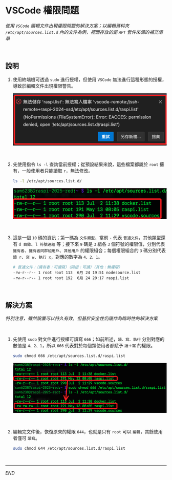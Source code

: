 # VSCode 權限問題

_使用 `VSCode` 編輯文件出現權限問題的解決方案；以編輯資料夾 `/etc/apt/sources.list.d` 內的文件為例，裡面存放的是 `APT` 套件來源的補充清單_

<br>

## 說明

1. 使用終端機可透過 `sudo` 進行授權，但使用 `VSCode` 無法進行這種形態的授權，導致於編輯文件出現權限警告。

   ![](images/img_22.png)

<br>

2. 先使用指令 `ls -l` 查詢當前授權；從預設結果來說，這些檔案都屬於 `root` 擁有，一般使用者只能讀取 `r`，無法修改。

   ```bash
   ls -l /etc/apt/sources.list.d/
   ```

   ![](images/img_35.png)

<br>

3. 這是一個 `10` 碼的資訊；第一碼為 `文件類型`，當前 `-` 代表 `普通文件`，其他類型還有 `d 目錄`、`l 符號連結` 等；接下來 `9` 碼是 `3` 組各 `3` 個符號的權限值，分別代表 `擁有者`、`擁有者同群組用戶`、`其他用戶` 的權限組合；每個權限組合的 `3` 碼分別代表 `讀 r`、`寫 w`、`執行 x`，對應的數字為 `4、2、1`。

   ```bash
   # 普通文件：（擁有者：可讀寫）（同組：可讀）（其他：無權限）
   -rw-r--r-- 1 root root 113  6月 24 19:51 nodesource.list
   -rw-r--r-- 1 root root 192  6月 24 20:17 raspi.list
   ```

<br>

## 解決方案

_特別注意，雖然設置可以持久有效，但基於安全性仍議作為臨時性的解決方案_

<br>

1. 先使用 `sudo` 對文件進行授權可讀寫 `666`；如前所述，`讀、寫、執行` 分別對應的數值是 `4、2、1`，所以 `666` 代表對於每個類使用者都賦予 `讀＋寫` 的權限。

   ```bash
   sudo chmod 666 /etc/apt/sources.list.d/raspi.list
   ```

   ![](images/img_36.png)

<br>

2. 編輯完文件後，恢復原來的權限 `644`，也就是只有 `root` 可以 `編輯`，其餘使用者僅可 `讀寫`。

   ```bash
   sudo chmod 644 /etc/apt/sources.list.d/raspi.list
   ```

<br>

___

_END_